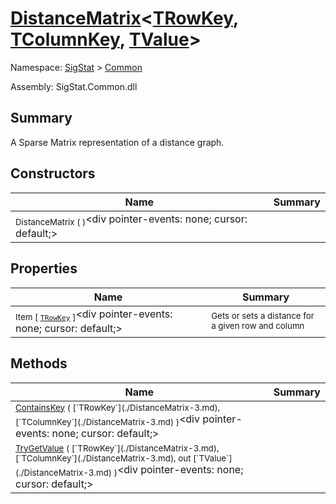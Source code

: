 # [DistanceMatrix](./DistanceMatrix-3.md)\<[TRowKey](./DistanceMatrix-3.md), [TColumnKey](./DistanceMatrix-3.md), [TValue](./DistanceMatrix-3.md)>

Namespace: [SigStat]() > [Common](./README.md)

Assembly: SigStat.Common.dll

## Summary
A Sparse Matrix representation of a distance graph.

## Constructors

| Name | Summary | 
| --- | --- | 
| <sub>DistanceMatrix (  )</sub><div pointer-events: none; cursor: default;><img width=200/></div>| <sub></sub>| <br>


## Properties

| Name | Summary | 
| --- | --- | 
| <sub>Item [ [`TRowKey`](./DistanceMatrix-3.md) ]</sub><div pointer-events: none; cursor: default;><img width=200/></div>| <sub>Gets or sets a distance for a given row and column</sub>| <br>


## Methods

| Name | Summary | 
| --- | --- | 
| <sub>[ContainsKey](./Methods/DistanceMatrix`3-100663396.md) ( [`TRowKey`](./DistanceMatrix-3.md), [`TColumnKey`](./DistanceMatrix-3.md) )</sub><div pointer-events: none; cursor: default;><img width=200/></div>| <sub></sub>| <br>
| <sub>[TryGetValue](./Methods/DistanceMatrix`3-100663395.md) ( [`TRowKey`](./DistanceMatrix-3.md), [`TColumnKey`](./DistanceMatrix-3.md), out [`TValue`](./DistanceMatrix-3.md) )</sub><div pointer-events: none; cursor: default;><img width=200/></div>| <sub></sub>| <br>


